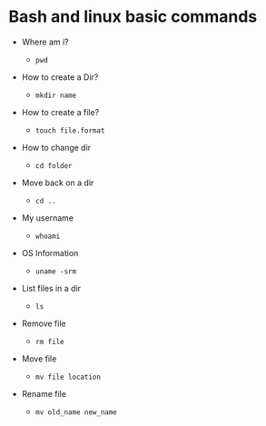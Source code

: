 # Bash and linux basic commands

- Where am i?
  - `pwd`

- How to create a Dir?
  - `mkdir name`

- How to create a file?
  - `touch file.format`

- How to change dir
  - `cd folder`

- Move back on a dir
  - `cd ..`

- My username
  - `whoami`

- OS Information
  - `uname -srm`

- List files in a dir
  - `ls`

- Remove file
  - `rm file`

- Move file
  - `mv file location`

- Rename file
  - `mv old_name new_name`
